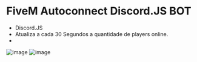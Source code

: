 # FiveM Autoconnect Discord.JS BOT
* Discord.JS
* Atualiza a cada 30 Segundos a quantidade de players online.
* 
![image](https://user-images.githubusercontent.com/88983269/137646811-80d71c4c-31be-4c01-b83c-9880d49f0476.png)
![image](https://user-images.githubusercontent.com/88983269/137646812-cb8b8503-bcff-4c43-ac32-4cf11625626e.png)

